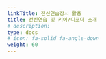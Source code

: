 ```yaml
---
linkTitle: 전신연습장치 활용
title: 전신연습 및 키어/디코더 소개
# description: 
type: docs
# icon: fa-solid fa-angle-down
weight: 60
---
```

